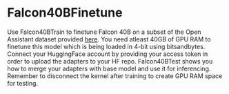 # Falcon40BFinetune

Use Falcon40BTrain to finetune Falcon 40B on a subset of the Open Assistant dataset provided [here](https://huggingface.co/datasets/timdettmers/openassistant-guanaco). You need atleast 40GB of GPU RAM to finetune this model which is being loaded in 4-bit using bitsandbytes. Connect your HuggingFace account by providing your access token in order to upload the adapters to your HF repo. Falcon40BTest shows you how to merge your adapters with base model and use it for inferencing. Remember to disconnect the kernel after training to create GPU RAM space for testing.
